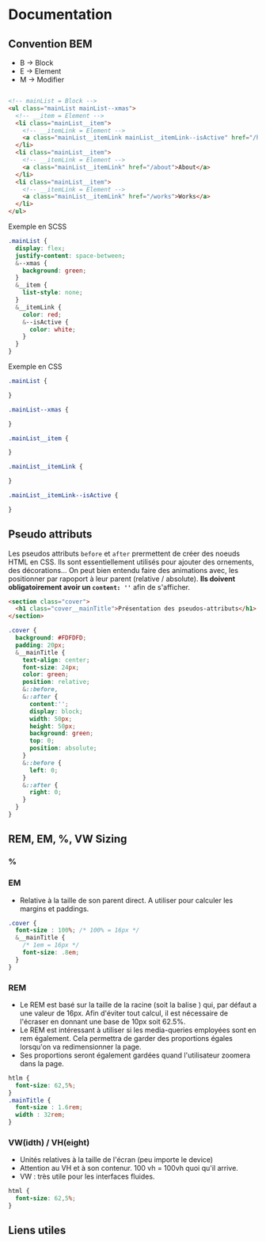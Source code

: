 # Documentation

## Convention BEM
* B -> Block
* E -> Element
* M -> Modifier

```html

<!-- mainList = Block -->
<ul class="mainList mainList--xmas">
  <!-- __item = Element -->
  <li class="mainList__item">
    <!-- __itemLink = Element -->
    <a class="mainList__itemLink mainList__itemLink--isActive" href="/home">HOME</a>
  </li>
  <li class="mainList__item">
    <!-- __itemLink = Element -->
    <a class="mainList__itemLink" href="/about">About</a>
  </li>
  <li class="mainList__item">
    <!-- __itemLink = Element -->
    <a class="mainList__itemLink" href="/works">Works</a>
  </li>
</ul>
```

Exemple en SCSS

```css
.mainList {
  display: flex;
  justify-content: space-between;
  &--xmas {
    background: green;
  }
  &__item {
    list-style: none;
  }
  &__itemLink {
    color: red;
    &--isActive {
      color: white;
    }
  }
}
```

Exemple en CSS

```css
.mainList {

}

.mainList--xmas {

}

.mainList__item {

}

.mainList__itemLink {

}

.mainList__itemLink--isActive {

}
```

## Pseudo attributs

Les pseudos attributs `before` et `after` prermettent de créer des noeuds HTML en CSS.
Ils sont essentiellement utilisés pour ajouter des ornements, des décorations... On peut bien entendu faire des animations avec, les positionner par rapoport à leur parent (relative / absolute). **Ils doivent obligatoirement avoir un `content: ''`** afin de s'afficher.

```HTML
<section class="cover">
  <h1 class="cover__mainTitle">Présentation des pseudos-attributs</h1>
</section>
```

```CSS
.cover {
  background: #FDFDFD;
  padding: 20px;
  &__mainTitle {
    text-align: center;
    font-size: 24px;
    color: green;
    position: relative;
    &::before,
    &::after {
      content:'';
      display: block;
      width: 50px;
      height: 50px;
      background: green;
      top: 0;
      position: absolute;
    }
    &::before {
      left: 0;
    }
    &::after {
      right: 0;
    }
  }
}
```



## REM, EM, %, VW Sizing

### %

### EM

* Relative à la taille de son parent direct. A utiliser pour calculer les margins et paddings.

```CSS
.cover {
  font-size : 100%; /* 100% = 16px */
  &__mainTitle {
    /* 1em = 16px */
    font-size: .8em;
  }
}
```

### REM

* Le REM est basé sur la taille de la racine (soit la balise <html>) qui, par défaut a une valeur de 16px. Afin d'éviter tout calcul, il est nécessaire de l'écraser en donnant une base de 10px soit 62.5%.
* Le REM est intéressant à utiliser si les media-queries employées sont en rem également. Cela permettra de garder des proportions égales lorsqu'on va redimensionner la page.
* Ses proportions seront également gardées quand l'utilisateur zoomera dans la page.

```css
htlm {
  font-size: 62,5%;
}
.mainTitle {
  font-size : 1.6rem;
  width : 32rem;
}
```

### VW(idth) / VH(eight)

* Unités relatives à la taille de l'écran (peu importe le device)
* Attention au VH et à son contenur. 100 vh = 100vh quoi qu'il arrive.
* VW : très utile pour les interfaces fluides.

```css
html {
  font-size: 62,5%;
}
```

## Liens utiles
